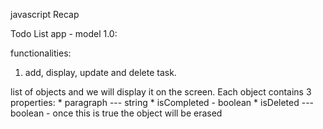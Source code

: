 javascript Recap



Todo List app - model 1.0:

functionalities: 

1. add, display, update and delete task.

list of objects and we will display it on the screen.
Each object contains 3 properties:
	* paragraph --- string 
	* isCompleted - boolean
	* isDeleted --- boolean - once this is true the object will be 
	erased
